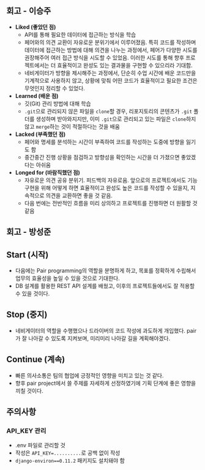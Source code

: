 ## **회고 - 이승주**

- **Liked (좋았던 점)**
    - API를 통해 필요한 데이터에 접근하는 방식을 학습
    - 페어와의 의견 교환이 자유로운 분위기에서 이루어졌음. 특히 코드를 작성하며 데이터에 접근하는 방법에 대해 의견을 나누는 과정에서, 페어가 다양한 시도를 권장해주어 여러 접근 방식을 시도할 수 있었음. 이러한 시도를 통해 향후 프로젝트에서는 더 효율적이고 완성도 있는 결과물을 구현할 수 있으리라 기대함.
    - 네비게이터가 방향을 제시해주는 과정에서, 단순히 수업 시간에 배운 코드만을 기계적으로 사용하지 않고, 상황에 맞춰 어떤 코드가 효율적이고 필요한 조건은 무엇인지 정리할 수 있었다.
- **Learned (배운 점)**
    - 깃(Git) 관리 방법에 대해 학습
    - `.git`으로 관리되지 않은 파일을 `clone`할 경우, 리포지토리의 콘텐츠가 `.git` 폴더를 생성하며 받아와지지만, 이미 `.git`으로 관리되고 있는 파일은 `clone`하지 않고 `merge`하는 것이 적절하다는 것을 배움
- **Lacked (부족했던 점)**
    - 페어와 명세를 분석하는 시간이 부족하여 코드를 작성하는 도중에 방향을 잃기도 함
    - 중간중간 진행 상황을 점검하고 방향성을 확인하는 시간을 더 가졌으면 좋았겠다는 아쉬움
- **Longed for (바람직했던 점)**
    - 자유로운 의견 공유 분위기. 피드백의 자유로움. 앞으로의 프로젝트에서도 기능 구현을 위해 어떻게 하면 효율적이고 완성도 높은 코드를 작성할 수 있을지, 지속적으로 의견을 교환하면 좋을 것 같음.
    - 다음 번에는 전반적인 흐름을 미리 상의하고 프로젝트를 진행하면 더 원활할 것 같음

## **회고 - 방성준**

## Start (시작)
- 다음에는 Pair programming의 역할을 분명하게 하고, 목표를 정확하게 수립해서 업무의 효율성을 높일 수 있을 것으로 기대한다.
- DB 설계를 활용한 REST API 설계를 배웠고, 이후의 프로젝트들에서도 잘 적용할 수 있을 것이다.
## Stop (중지)
- 네비게이터의 역할을 수행했으나 드라이버의 코드 작성에 과도하게 개입했다. pair가 잘 나아갈 수 있도록 지켜보며, 미리미리 나아갈 길을 계획해야겠다.

## Continue (계속)
- 빠른 의사소통은 팀의 협업에 긍정적인 영향을 미치고 있는 것 같다.
- 향후 pair project에서 쓸 주제를 자세하게 선정하였기에 기획 단계에 좋은 영향을 끼칠 것이다.

## 주의사항
### API_KEY 관리
- .env 파일로 관리할 것
- 작성은 `API_KEY=..........`로 공백 없이 작성
- `django-environ==0.11.2` 패키지도 설치돼야 함